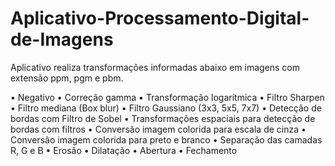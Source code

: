 # Aplicativo-Processamento-Digital-de-Imagens
Aplicativo realiza transformações informadas abaixo em imagens com extensão ppm, pgm e pbm.

•	Negativo
•	Correção gamma
•	Transformação logarítmica
•	Filtro Sharpen
•	Filtro mediana (Box blur)
•	Filtro Gaussiano (3x3, 5x5, 7x7)
•	Detecção de bordas com Filtro de Sobel
•	Transformações espaciais para detecção de bordas com filtros
•	Conversão imagem colorida para escala de cinza
•	Conversão imagem colorida para preto e branco
•	Separação das camadas R, G e B
•	Erosão
•	Dilatação
•	Abertura
•	Fechamento

